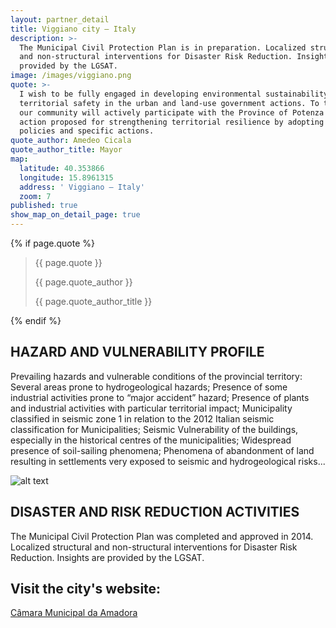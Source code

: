 ```yaml
---
layout: partner_detail
title: Viggiano city – Italy
description: >-
  The Municipal Civil Protection Plan is in preparation. Localized structural
  and non-structural interventions for Disaster Risk Reduction. Insights are
  provided by the LGSAT.
image: /images/viggiano.png
quote: >-
  I wish to be fully engaged in developing environmental sustainability and
  territorial safety in the urban and land-use government actions. To this aim,
  our community will actively participate with the Province of Potenza in the
  action proposed for strengthening territorial resilience by adopting local
  policies and specific actions.
quote_author: Amedeo Cicala
quote_author_title: Mayor
map:
  latitude: 40.353866
  longitude: 15.8961315
  address: ' Viggiano – Italy'
  zoom: 7
published: true
show_map_on_detail_page: true
---
```


{% if page.quote %}
<section class="testimonial">
		<div class="container flex">
			<div class="testimonial-block">
				<blockquote>
					<p class="editable">{{ page.quote }}</p>
					<p class="profile_author">{{ page.quote_author }}</p>
					<p>{{ page.quote_author_title }}</p>
				</blockquote>
			</div>
		</div>
	</section>
{% endif %}

## HAZARD AND VULNERABILITY PROFILE 
Prevailing hazards and vulnerable conditions of the provincial territory: Several areas prone to hydrogeological hazards; Presence of some industrial activities prone to “major accident” hazard; Presence of plants and industrial activities with particular territorial impact; Municipality classified in seismic zone 1 in relation to the 2012 Italian seismic classification for Municipalities; Seismic Vulnerability of the buildings, especially in the historical centres of the municipalities; Widespread presence of soil-sailing phenomena; Phenomena of abandonment of land resulting in settlements very exposed to seismic and hydrogeological risks...

![alt text](/images/viggiano.png "Viggiano – Italy")

## DISASTER AND RISK REDUCTION ACTIVITIES 
The Municipal Civil Protection Plan was completed and approved in 2014. Localized structural and non-structural interventions for Disaster Risk Reduction. Insights are provided by the LGSAT.

## Visit the city's website:
  [Câmara Municipal da Amadora](http://www.comuneviggiano.it/)
